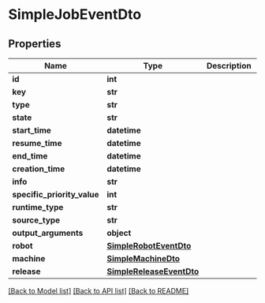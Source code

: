 # SimpleJobEventDto

## Properties
Name | Type | Description | Notes
------------ | ------------- | ------------- | -------------
**id** | **int** |  | [optional] 
**key** | **str** |  | [optional] 
**type** | **str** |  | [optional] 
**state** | **str** |  | [optional] 
**start_time** | **datetime** |  | [optional] 
**resume_time** | **datetime** |  | [optional] 
**end_time** | **datetime** |  | [optional] 
**creation_time** | **datetime** |  | [optional] 
**info** | **str** |  | [optional] 
**specific_priority_value** | **int** |  | [optional] 
**runtime_type** | **str** |  | [optional] 
**source_type** | **str** |  | [optional] 
**output_arguments** | **object** |  | [optional] 
**robot** | [**SimpleRobotEventDto**](SimpleRobotEventDto.md) |  | [optional] 
**machine** | [**SimpleMachineDto**](SimpleMachineDto.md) |  | [optional] 
**release** | [**SimpleReleaseEventDto**](SimpleReleaseEventDto.md) |  | [optional] 

[[Back to Model list]](../README.md#documentation-for-models) [[Back to API list]](../README.md#documentation-for-api-endpoints) [[Back to README]](../README.md)


